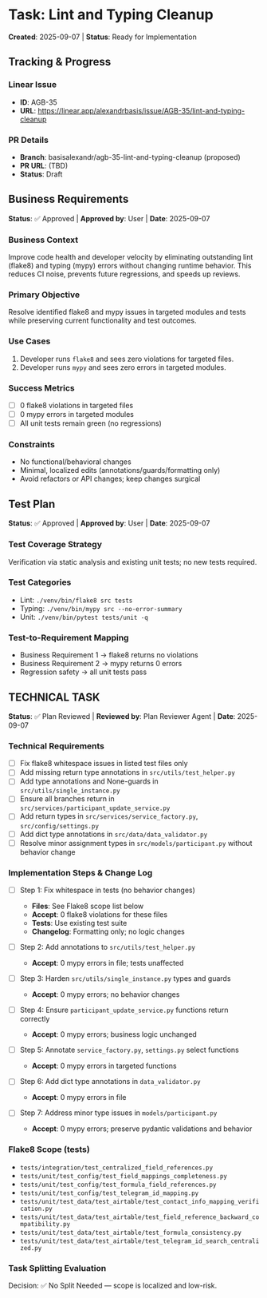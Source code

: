 # Task: Lint and Typing Cleanup
**Created**: 2025-09-07 | **Status**: Ready for Implementation

## Tracking & Progress
### Linear Issue
- **ID**: AGB-35
- **URL**: https://linear.app/alexandrbasis/issue/AGB-35/lint-and-typing-cleanup

### PR Details
- **Branch**: basisalexandr/agb-35-lint-and-typing-cleanup (proposed)
- **PR URL**: (TBD)
- **Status**: Draft

## Business Requirements
**Status**: ✅ Approved | **Approved by**: User | **Date**: 2025-09-07

### Business Context
Improve code health and developer velocity by eliminating outstanding lint (flake8) and typing (mypy) errors without changing runtime behavior. This reduces CI noise, prevents future regressions, and speeds up reviews.

### Primary Objective
Resolve identified flake8 and mypy issues in targeted modules and tests while preserving current functionality and test outcomes.

### Use Cases
1. Developer runs `flake8` and sees zero violations for targeted files.
2. Developer runs `mypy` and sees zero errors in targeted modules.

### Success Metrics
- [ ] 0 flake8 violations in targeted files
- [ ] 0 mypy errors in targeted modules
- [ ] All unit tests remain green (no regressions)

### Constraints
- No functional/behavioral changes
- Minimal, localized edits (annotations/guards/formatting only)
- Avoid refactors or API changes; keep changes surgical

## Test Plan
**Status**: ✅ Approved | **Approved by**: User | **Date**: 2025-09-07

### Test Coverage Strategy
Verification via static analysis and existing unit tests; no new tests required.

### Test Categories
- Lint: `./venv/bin/flake8 src tests`
- Typing: `./venv/bin/mypy src --no-error-summary`
- Unit: `./venv/bin/pytest tests/unit -q`

### Test-to-Requirement Mapping
- Business Requirement 1 → flake8 returns no violations
- Business Requirement 2 → mypy returns 0 errors
- Regression safety → all unit tests pass

## TECHNICAL TASK
**Status**: ✅ Plan Reviewed | **Reviewed by**: Plan Reviewer Agent | **Date**: 2025-09-07

### Technical Requirements
- [ ] Fix flake8 whitespace issues in listed test files only
- [ ] Add missing return type annotations in `src/utils/test_helper.py`
- [ ] Add type annotations and None-guards in `src/utils/single_instance.py`
- [ ] Ensure all branches return in `src/services/participant_update_service.py`
- [ ] Add return types in `src/services/service_factory.py`, `src/config/settings.py`
- [ ] Add dict type annotations in `src/data/data_validator.py`
- [ ] Resolve minor assignment types in `src/models/participant.py` without behavior change

### Implementation Steps & Change Log
- [ ] Step 1: Fix whitespace in tests (no behavior changes)
  - **Files**: See Flake8 scope list below
  - **Accept**: 0 flake8 violations for these files
  - **Tests**: Use existing test suite
  - **Changelog**: Formatting only; no logic changes

- [ ] Step 2: Add annotations to `src/utils/test_helper.py`
  - **Accept**: 0 mypy errors in file; tests unaffected

- [ ] Step 3: Harden `src/utils/single_instance.py` types and guards
  - **Accept**: 0 mypy errors; no behavior changes

- [ ] Step 4: Ensure `participant_update_service.py` functions return correctly
  - **Accept**: 0 mypy errors; business logic unchanged

- [ ] Step 5: Annotate `service_factory.py`, `settings.py` select functions
  - **Accept**: 0 mypy errors in targeted functions

- [ ] Step 6: Add dict type annotations in `data_validator.py`
  - **Accept**: 0 mypy errors in file

- [ ] Step 7: Address minor type issues in `models/participant.py`
  - **Accept**: 0 mypy errors; preserve pydantic validations and behavior

### Flake8 Scope (tests)
- `tests/integration/test_centralized_field_references.py`
- `tests/unit/test_config/test_field_mappings_completeness.py`
- `tests/unit/test_config/test_formula_field_references.py`
- `tests/unit/test_config/test_telegram_id_mapping.py`
- `tests/unit/test_data/test_airtable/test_contact_info_mapping_verification.py`
- `tests/unit/test_data/test_airtable/test_field_reference_backward_compatibility.py`
- `tests/unit/test_data/test_airtable/test_formula_consistency.py`
- `tests/unit/test_data/test_airtable/test_telegram_id_search_centralized.py`

### Task Splitting Evaluation
Decision: ✅ No Split Needed — scope is localized and low-risk.
